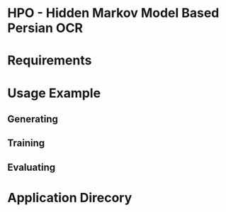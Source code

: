 # HPO - Hidden Markov Model Based Persian OCR 

# Requirements 

# Usage Example 
  
## Generating 

## Training 

## Evaluating 

# Application Direcory 
